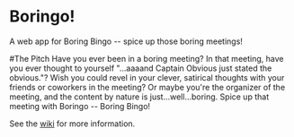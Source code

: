 Boringo!
=======

A web app for Boring Bingo -- spice up those boring meetings!

#The Pitch
Have you ever been in a boring meeting? In that meeting, have you ever thought to yourself "...aaaand Captain Obvious just stated the obvious."? Wish you could revel in your clever, satirical thoughts with your friends or coworkers in the meeting? Or maybe you're the organizer of the meeting, and the content by nature is just...well...boring. Spice up that meeting with Boringo -- Boring Bingo! 

See the [wiki](https://github.com/boringo/boringo/wiki) for more information.